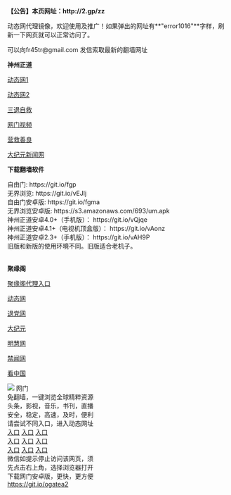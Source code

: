 <p><strong>【公告】本页网址：http://2.gp/zz</strong></p>
<p>动态网代理镜像，欢迎使用及推广！如果弹出的网址有**"error1016"**字样，刷新一下网页就可以正常访问了。</p>
<p>可以向fr45tr@gmail.com 发信索取最新的翻墙网址</p>
<p><strong>神州正道</strong></p>
<p><a href="http://yfgquuck.gshsf.gq/1/" rel="nofollow">动态网1</a></p>
<p><a href="http://219.85.106.178/1/" rel="nofollow">动态网2</a></p>
<p><a href="http://t.cn/RJoGGSq" rel="nofollow">三退自救</a></p>
<p><a href="http://t.cn/RmlAzdV" rel="nofollow">网门视频</a></p>
<p><a href="http://yfgquuck.gshsf.gq/916415/" rel="nofollow">营救善良</a></p>
<p><a href="http://125.231.112.70/2/" rel="nofollow">大纪元新闻网</a></p>
<p><strong>下载翻墙软件</strong></p>
自由门: https://git.io/fgp<br>
无界浏览: https://git.io/vEJlj<br>
自由门安卓版: https://git.io/fgma<br>
无界浏览安卓版: https://s3.amazonaws.com/693/um.apk<br>
神州正道安卓4.0+（手机版）： https://git.io/vQjqe<br>
神州正道安卓4.1+（电视机顶盒版）： https://git.io/vAonz<br>
神州正道安卓2.3+（手机版）： https://git.io/vAH9P<br>
旧版和新版的使用环境不同。旧版适合老机子。<br>
<br>
<p><strong>聚缘阁</strong></p>
<p><a href="http://fym.fs32.tk/" rel="nofollow">聚缘阁代理入口</a></p>
<p><a href="http://e3.99emd.com/?id=7365" rel="nofollow">动态网</a></p>
<p><a href="http://e3.99emd.com/?id=8" rel="nofollow">退党网</a></p>
<p><a href="http://e3.99emd.com/?id=7" rel="nofollow">大纪元</a></p>
<p><a href="http://e3.99emd.com/?id=3" rel="nofollow">明慧网</a></p>
<p><a href="http://e3.99emd.com/?id=16" rel="nofollow">禁闻网</a></p>
<p><a href="http://e3.99emd.com/?id=11" rel="nofollow">看中国</a></p>
<td align="center"><a target="_blank" href="https://cloud.githubusercontent.com/assets/11880933/13434984/f430fae2-e012-11e5-814f-c2df1e82b247.jpg"><img src="https://cloud.githubusercontent.com/assets/11880933/13434984/f430fae2-e012-11e5-814f-c2df1e82b247.jpg" style="max-width:100%;"></a></td>
  </tr>
  <tr>
    <td align="center">网门<br>
      免翻墙，一键浏览全球精粹资源<br>
      头条，影视，音乐，书刊，直播<br>
      安全，稳定，高速，及时，便利<br>
    </td>
  </tr><tr>
    <td align="center">请尝试不同入口，进入动态网址<br>      
      <a href="https://s3.amazonaws.com/ogate/show.htm?from=oGateg" rel="nofollow">入口</a>
      <a href="https://s3.us-east-2.amazonaws.com/ogateh/show.htm?from=oGateg" rel="nofollow">入口</a>
      <a href="https://s3.eu-west-2.amazonaws.com/ogatel/show.htm?from=oGateg" rel="nofollow">入口</a><br>
      <a href="https://s3.ap-south-1.amazonaws.com/ogatem/show.htm?from=oGateg" rel="nofollow">入口</a>
      <a href="https://s3.ap-northeast-2.amazonaws.com/ogates/show.htm?from=oGateg" rel="nofollow">入口</a>
      <a href="https://s3-us-west-1.amazonaws.com/ogaten/show.htm?from=oGateg" rel="nofollow">入口</a><br>
      <a href="https://s3.eu-central-1.amazonaws.com/ogatef/show.htm?from=oGateg" rel="nofollow">入口</a>
      <a href="https://s3.ca-central-1.amazonaws.com/ogatec/show.htm?from=oGateg" rel="nofollow">入口</a>
      <a href="https://s3-ap-northeast-1.amazonaws.com/ogatet/show.htm?from=oGateg" rel="nofollow">入口</a><br>
      微信如提示停止访问该网页，须<br>
      先点击右上角，选择浏览器打开<br>
    </td>
  </tr>
  <tr>
    <td align="center">
      下载网门安卓版，更快，更方便<br><a href="https://raw.githubusercontent.com/oGate2/up/master/oGate.apk" rel="nofollow">https://git.io/ogatea2</a><br>
